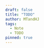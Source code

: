 ```yaml
---
draft: false
title: "TODO"
author: MTandHJ
tags:
  - Note
  - TODO
pinned: true
---
```


<!-- 使用更高效的CSS加载方式 -->
<link rel="stylesheet" href="/css/todo.css">

<div id="timeline">
  <!-- 时间线将由 JavaScript 自动生成 -->
</div>

<script>
// 时间线数据
window.timelineData = [

  {
    "date": "2026-06-01",
    "title": "博士毕业",
    "description": "完成博士学位论文答辩，获得博士学位",
    "paperUrl": "",
    "imageUrl": "",
    "importance": "seminal",
    "status": "pending"
  },

  {
    "date": "2026-02-01",
    "title": "毕业论文",
    "description": "完成博士毕业论文的撰写和修改",
    "paperUrl": "",
    "imageUrl": "",
    "importance": "novel",
    "status": "pending"
  },

  {
    "date": "2025-12-12",
    "title": "敲定工作",
    "description": "确定毕业后的工作去向",
    "paperUrl": "",
    "imageUrl": "",
    "importance": "novel",
    "status": "pending"
  },

  {
    "date": "2025-10-20",
    "title": "调研 Recommendation Pre-training & Fine-tuning",
    "description": "",
    "paperUrl": "",
    "imageUrl": "",
    "importance": "emmm",
    "status": "pending"
  },

  {
    "date": "2025-10-16",
    "title": "SDQ 适配 LlamaModel",
    "description": "",
    "paperUrl": "",
    "imageUrl": "",
    "importance": "emmm",
    "status": "completed"
  },

  {
    "date": "2025-10-15",
    "title": "MPT scaling law 的初步探索",
    "description": "",
    "paperUrl": "",
    "imageUrl": "",
    "importance": "emmm",
    "status": "completed"
  },

  {
    "date": "2025-10-08",
    "title": "构思 MPT 的写作思路",
    "description": "",
    "paperUrl": "",
    "imageUrl": "",
    "importance": "emmm",
    "status": "pending"
  },

  {
    "date": "2025-10-02",
    "title": "check 论文 response",
    "description": "",
    "paperUrl": "",
    "imageUrl": "",
    "importance": "emmm",
    "status": "completed"
  },

  {
    "date": "2025-10-02",
    "title": "安排国庆回家事宜",
    "description": "购买车票，安排国庆假期回家计划",
    "paperUrl": "",
    "imageUrl": "",
    "importance": "emmm",
    "status": "completed"
  },

];
</script>

<script src="/js/todo.js"></script>